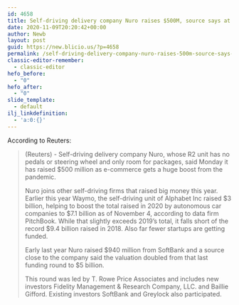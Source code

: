 ```yaml
---
id: 4658
title: Self-driving delivery company Nuro raises $500M, source says at a $5B valuation
date: 2020-11-09T20:20:42+00:00
author: Newb
layout: post
guid: https://new.blicio.us/?p=4658
permalink: /self-driving-delivery-company-nuro-raises-500m-source-says-at-a-5b-valuation/
classic-editor-remember:
  - classic-editor
hefo_before:
  - "0"
hefo_after:
  - "0"
slide_template:
  - default
ilj_linkdefinition:
  - 'a:0:{}'
---
```

According to Reuters:

> (Reuters) - Self-driving delivery company Nuro, whose R2 unit has no pedals or steering wheel and only room for packages, said Monday it has raised $500 million as e-commerce gets a huge boost from the pandemic.
> 
> Nuro joins other self-driving firms that raised big money this year. Earlier this year Waymo, the self-driving unit of Alphabet Inc raised $3 billion, helping to boost the total raised in 2020 by autonomous car companies to $7.1 billion as of November 4, according to data firm PitchBook. While that slightly exceeds 2019’s total, it falls short of the record $9.4 billion raised in 2018. Also far fewer startups are getting funded.
> 
> Early last year Nuro raised $940 million from SoftBank and a source close to the company said the valuation doubled from that last funding round to $5 billion.
> 
> This round was led by T. Rowe Price Associates and includes new investors Fidelity Management & Research Company, LLC. and Baillie Gifford. Existing investors SoftBank and Greylock also participated.